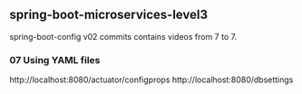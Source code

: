 ## spring-boot-microservices-level3
spring-boot-config
v02  commits contains videos from 7 to 7.

### 07 Using YAML files

http://localhost:8080/actuator/configprops
http://localhost:8080/dbsettings